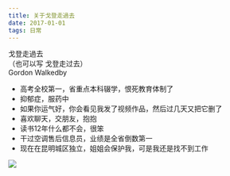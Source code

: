 ```yaml
---
title: 关于戈登走過去
date: 2017-01-01
tags: 日常
---
```

戈登走過去   
（也可以写 戈登走过去）  
Gordon Walkedby   

- 高考全校第一，省重点本科辍学，恨死教育体制了
- 抑郁症，服药中
- 如果你运气好，你会看见我发了视频作品，然后过几天又把它删了
- 喜欢聊天，交朋友，抱抱
- 读书12年什么都不会，很笨
- 干过空调售后信息员，业绩是全省倒数第一
- 现在在昆明城区独立，姐姐会保护我，可是我还是找不到工作

![](/images/avator.png)
